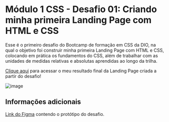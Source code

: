 # Módulo 1 CSS - Desafio 01: Criando minha primeira Landing Page com HTML e CSS

Esse é o primeiro desafio do Bootcamp de formação em CSS da DIO, na qual o objetivo foi construir minha primeira Landing Page com HTML e CSS, colocando em prática os fundamentos do CSS, além de trabalhar com as unidades de medidas relativas e absolutas aprendidas ao longo da trilha.

[Clique aqui](https://gitaminato.github.io/desafio-css-modulo1-dio/) para acessar o meu resultado final da Landing Page criada a partir do desafio!

![image](https://user-images.githubusercontent.com/55519539/183538055-6cce606c-7d1d-4d15-a4be-ffeb5b37c956.png)

## Informações adicionais

[Link do Figma](https://www.figma.com/file/3PiokoJj9IhGDnNiWAJbz7/DIO---Desafio-01?node-id=2%3A6) contendo o protótipo do desafio.
